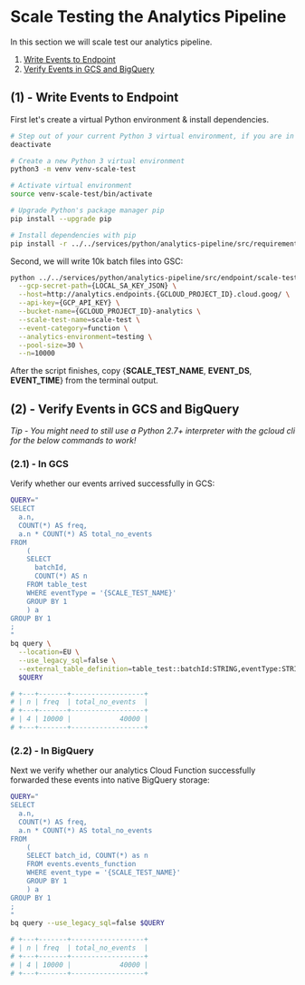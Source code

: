 # Scale Testing the Analytics Pipeline

In this section we will scale test our analytics pipeline.

1. [Write Events to Endpoint](#1---write-events-to-endpoint)
2. [Verify Events in GCS and BigQuery](#2---verify-events-in-gcs-and-bigquery)

## (1) - Write Events to Endpoint

First let's create a virtual Python environment & install dependencies.

```bash
# Step out of your current Python 3 virtual environment, if you are in one:
deactivate

# Create a new Python 3 virtual environment
python3 -m venv venv-scale-test

# Activate virtual environment
source venv-scale-test/bin/activate

# Upgrade Python's package manager pip
pip install --upgrade pip

# Install dependencies with pip
pip install -r ../../services/python/analytics-pipeline/src/requirements/scale-test.txt
```

Second, we will write 10k batch files into GSC:

```bash
python ../../services/python/analytics-pipeline/src/endpoint/scale-test.py \
  --gcp-secret-path={LOCAL_SA_KEY_JSON} \
  --host=http://analytics.endpoints.{GCLOUD_PROJECT_ID}.cloud.goog/ \
  --api-key={GCP_API_KEY} \
  --bucket-name={GCLOUD_PROJECT_ID}-analytics \
  --scale-test-name=scale-test \
  --event-category=function \
  --analytics-environment=testing \
  --pool-size=30 \
  --n=10000
```

After the script finishes, copy {**SCALE_TEST_NAME**, **EVENT_DS**, **EVENT_TIME**} from the terminal output.

## (2) - Verify Events in GCS and BigQuery

_Tip - You might need to still use a Python 2.7+ interpreter with the gcloud cli for the below commands to work!_

### (2.1) - In GCS

Verify whether our events arrived successfully in GCS:

```bash
QUERY="
SELECT
  a.n,
  COUNT(*) AS freq,
  a.n * COUNT(*) AS total_no_events
FROM
    (
    SELECT
      batchId,
      COUNT(*) AS n
    FROM table_test
    WHERE eventType = '{SCALE_TEST_NAME}'
    GROUP BY 1
    ) a
GROUP BY 1
;
"
bq query \
  --location=EU \
  --use_legacy_sql=false \
  --external_table_definition=table_test::batchId:STRING,eventType:STRING@NEWLINE_DELIMITED_JSON=gs://{GCLOUD_PROJECT_ID}-analytics/data_type=json/analytics_environment=testing/event_category=function/event_ds={EVENT_DS}/event_time={EVENT_TIME}/{SCALE_TEST_NAME}/\* \
  $QUERY

# +---+-------+------------------+
# | n | freq  | total_no_events  |
# +---+-------+------------------+
# | 4 | 10000 |            40000 |
# +---+-------+------------------+
```

### (2.2) - In BigQuery

Next we verify whether our analytics Cloud Function successfully forwarded these events into native BigQuery storage:

```bash
QUERY="
SELECT
  a.n,
  COUNT(*) AS freq,
  a.n * COUNT(*) AS total_no_events
FROM
    (
    SELECT batch_id, COUNT(*) as n
    FROM events.events_function
    WHERE event_type = '{SCALE_TEST_NAME}'
    GROUP BY 1
    ) a
GROUP BY 1
;
"
bq query --use_legacy_sql=false $QUERY

# +---+-------+------------------+
# | n | freq  | total_no_events  |
# +---+-------+------------------+
# | 4 | 10000 |            40000 |
# +---+-------+------------------+
```
